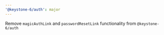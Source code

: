 ```yaml
---
'@keystone-6/auth': major
---
```


Remove `magicAuthLink` and `passwordResetLink` functionality from `@keystone-6/auth`
